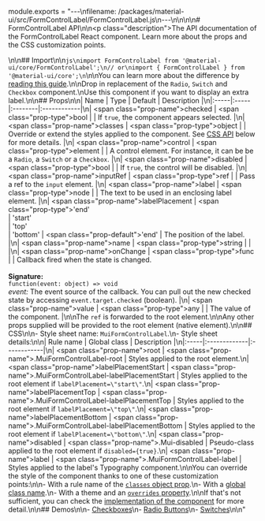 module.exports = "---\nfilename: /packages/material-ui/src/FormControlLabel/FormControlLabel.js\n---\n\n<!--- This documentation is automatically generated, do not try to edit it. -->\n\n# FormControlLabel API\n\n<p class=\"description\">The API documentation of the FormControlLabel React component. Learn more about the props and the CSS customization points.</p>\n\n## Import\n\n```js\nimport FormControlLabel from '@material-ui/core/FormControlLabel';\n// or\nimport { FormControlLabel } from '@material-ui/core';\n```\n\nYou can learn more about the difference by [reading this guide](/guides/minimizing-bundle-size/).\n\nDrop in replacement of the `Radio`, `Switch` and `Checkbox` component.\nUse this component if you want to display an extra label.\n\n## Props\n\n| Name | Type | Default | Description |\n|:-----|:-----|:--------|:------------|\n| <span class=\"prop-name\">checked</span> | <span class=\"prop-type\">bool</span> |  | If `true`, the component appears selected. |\n| <span class=\"prop-name\">classes</span> | <span class=\"prop-type\">object</span> |  | Override or extend the styles applied to the component. See [CSS API](#css) below for more details. |\n| <span class=\"prop-name\">control</span> | <span class=\"prop-type\">element</span> |  | A control element. For instance, it can be be a `Radio`, a `Switch` or a `Checkbox`. |\n| <span class=\"prop-name\">disabled</span> | <span class=\"prop-type\">bool</span> |  | If `true`, the control will be disabled. |\n| <span class=\"prop-name\">inputRef</span> | <span class=\"prop-type\">ref</span> |  | Pass a ref to the `input` element. |\n| <span class=\"prop-name\">label</span> | <span class=\"prop-type\">node</span> |  | The text to be used in an enclosing label element. |\n| <span class=\"prop-name\">labelPlacement</span> | <span class=\"prop-type\">'end'<br>&#124;&nbsp;'start'<br>&#124;&nbsp;'top'<br>&#124;&nbsp;'bottom'</span> | <span class=\"prop-default\">'end'</span> | The position of the label. |\n| <span class=\"prop-name\">name</span> | <span class=\"prop-type\">string</span> |  |  |\n| <span class=\"prop-name\">onChange</span> | <span class=\"prop-type\">func</span> |  | Callback fired when the state is changed.<br><br>**Signature:**<br>`function(event: object) => void`<br>*event:* The event source of the callback. You can pull out the new checked state by accessing `event.target.checked` (boolean). |\n| <span class=\"prop-name\">value</span> | <span class=\"prop-type\">any</span> |  | The value of the component. |\n\nThe `ref` is forwarded to the root element.\n\nAny other props supplied will be provided to the root element (native element).\n\n## CSS\n\n- Style sheet name: `MuiFormControlLabel`.\n- Style sheet details:\n\n| Rule name | Global class | Description |\n|:-----|:-------------|:------------|\n| <span class=\"prop-name\">root</span> | <span class=\"prop-name\">.MuiFormControlLabel-root</span> | Styles applied to the root element.\n| <span class=\"prop-name\">labelPlacementStart</span> | <span class=\"prop-name\">.MuiFormControlLabel-labelPlacementStart</span> | Styles applied to the root element if `labelPlacement=\"start\"`.\n| <span class=\"prop-name\">labelPlacementTop</span> | <span class=\"prop-name\">.MuiFormControlLabel-labelPlacementTop</span> | Styles applied to the root element if `labelPlacement=\"top\"`.\n| <span class=\"prop-name\">labelPlacementBottom</span> | <span class=\"prop-name\">.MuiFormControlLabel-labelPlacementBottom</span> | Styles applied to the root element if `labelPlacement=\"bottom\"`.\n| <span class=\"prop-name\">disabled</span> | <span class=\"prop-name\">.Mui-disabled</span> | Pseudo-class applied to the root element if `disabled={true}`.\n| <span class=\"prop-name\">label</span> | <span class=\"prop-name\">.MuiFormControlLabel-label</span> | Styles applied to the label's Typography component.\n\nYou can override the style of the component thanks to one of these customization points:\n\n- With a rule name of the [`classes` object prop](/customization/components/#overriding-styles-with-classes).\n- With a [global class name](/customization/components/#overriding-styles-with-global-class-names).\n- With a theme and an [`overrides` property](/customization/globals/#css).\n\nIf that's not sufficient, you can check the [implementation of the component](https://github.com/Foso/material-ui/blob/master/packages/material-ui/src/FormControlLabel/FormControlLabel.js) for more detail.\n\n## Demos\n\n- [Checkboxes](/components/checkboxes/)\n- [Radio Buttons](/components/radio-buttons/)\n- [Switches](/components/switches/)\n\n"